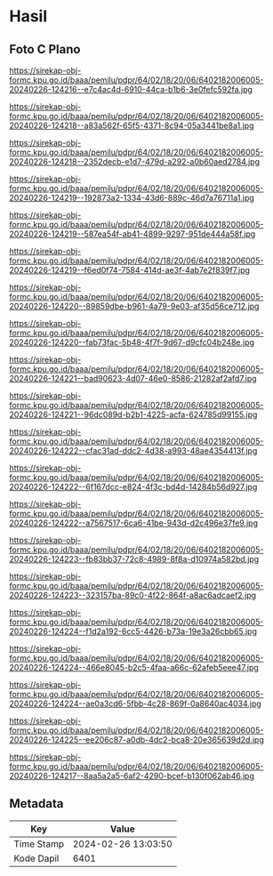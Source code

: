 # Hasil

## Foto C Plano

https://sirekap-obj-formc.kpu.go.id/baaa/pemilu/pdpr/64/02/18/20/06/6402182006005-20240226-124216--e7c4ac4d-6910-44ca-b1b6-3e0fefc592fa.jpg

https://sirekap-obj-formc.kpu.go.id/baaa/pemilu/pdpr/64/02/18/20/06/6402182006005-20240226-124218--a83a562f-65f5-4371-8c94-05a3441be8a1.jpg

https://sirekap-obj-formc.kpu.go.id/baaa/pemilu/pdpr/64/02/18/20/06/6402182006005-20240226-124218--2352decb-e1d7-479d-a292-a0b60aed2784.jpg

https://sirekap-obj-formc.kpu.go.id/baaa/pemilu/pdpr/64/02/18/20/06/6402182006005-20240226-124219--192873a2-1334-43d6-889c-46d7a76711a1.jpg

https://sirekap-obj-formc.kpu.go.id/baaa/pemilu/pdpr/64/02/18/20/06/6402182006005-20240226-124219--587ea54f-ab41-4899-9297-951de444a58f.jpg

https://sirekap-obj-formc.kpu.go.id/baaa/pemilu/pdpr/64/02/18/20/06/6402182006005-20240226-124219--f6ed0f74-7584-414d-ae3f-4ab7e2f839f7.jpg

https://sirekap-obj-formc.kpu.go.id/baaa/pemilu/pdpr/64/02/18/20/06/6402182006005-20240226-124220--89859dbe-b961-4a79-9e03-af35d56ce712.jpg

https://sirekap-obj-formc.kpu.go.id/baaa/pemilu/pdpr/64/02/18/20/06/6402182006005-20240226-124220--fab73fac-5b48-4f7f-9d67-d9cfc04b248e.jpg

https://sirekap-obj-formc.kpu.go.id/baaa/pemilu/pdpr/64/02/18/20/06/6402182006005-20240226-124221--bad90623-4d07-46e0-8586-21282af2afd7.jpg

https://sirekap-obj-formc.kpu.go.id/baaa/pemilu/pdpr/64/02/18/20/06/6402182006005-20240226-124221--96dc089d-b2b1-4225-acfa-624785d99155.jpg

https://sirekap-obj-formc.kpu.go.id/baaa/pemilu/pdpr/64/02/18/20/06/6402182006005-20240226-124222--cfac31ad-ddc2-4d38-a993-48ae4354413f.jpg

https://sirekap-obj-formc.kpu.go.id/baaa/pemilu/pdpr/64/02/18/20/06/6402182006005-20240226-124222--6f167dcc-e824-4f3c-bd4d-14284b56d927.jpg

https://sirekap-obj-formc.kpu.go.id/baaa/pemilu/pdpr/64/02/18/20/06/6402182006005-20240226-124222--a7567517-6ca6-41be-943d-d2c496e37fe9.jpg

https://sirekap-obj-formc.kpu.go.id/baaa/pemilu/pdpr/64/02/18/20/06/6402182006005-20240226-124223--fb83bb37-72c8-4989-8f8a-d10974a582bd.jpg

https://sirekap-obj-formc.kpu.go.id/baaa/pemilu/pdpr/64/02/18/20/06/6402182006005-20240226-124223--323157ba-89c0-4f22-864f-a8ac6adcaef2.jpg

https://sirekap-obj-formc.kpu.go.id/baaa/pemilu/pdpr/64/02/18/20/06/6402182006005-20240226-124224--f1d2a192-6cc5-4426-b73a-19e3a26cbb65.jpg

https://sirekap-obj-formc.kpu.go.id/baaa/pemilu/pdpr/64/02/18/20/06/6402182006005-20240226-124224--466e8045-b2c5-4faa-a66c-62afeb5eee47.jpg

https://sirekap-obj-formc.kpu.go.id/baaa/pemilu/pdpr/64/02/18/20/06/6402182006005-20240226-124224--ae0a3cd6-5fbb-4c28-869f-0a8640ac4034.jpg

https://sirekap-obj-formc.kpu.go.id/baaa/pemilu/pdpr/64/02/18/20/06/6402182006005-20240226-124225--ee206c87-a0db-4dc2-bca8-20e365639d2d.jpg

https://sirekap-obj-formc.kpu.go.id/baaa/pemilu/pdpr/64/02/18/20/06/6402182006005-20240226-124217--8aa5a2a5-6af2-4290-bcef-b130f062ab46.jpg


## Metadata

| Key        | Value               |
| ---------- | ------------------- |
| Time Stamp | 2024-02-26 13:03:50 |
| Kode Dapil | 6401                |



